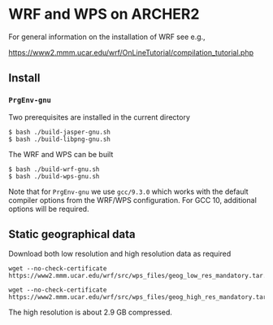 # WRF and WPS on ARCHER2

For general information on the installation of WRF see e.g.,

https://www2.mmm.ucar.edu/wrf/OnLineTutorial/compilation_tutorial.php

## Install

### `PrgEnv-gnu`

Two prerequisites are installed in the current directory

```
$ bash ./build-jasper-gnu.sh
$ bash ./build-libpng-gnu.sh
```

The WRF and WPS can be built

```
$ bash ./build-wrf-gnu.sh
$ bash ./build-wps-gnu.sh
```

Note that for `PrgEnv-gnu` we use `gcc/9.3.0` which works with the
default compiler options from the WRF/WPS configuration. For GCC 10,
additional options will be required.

## Static geographical data

Download both low resolution and high resolution data as required

```
wget --no-check-certificate https://www2.mmm.ucar.edu/wrf/src/wps_files/geog_low_res_mandatory.tar.gz

wget --no-check-certificate https://www2.mmm.ucar.edu/wrf/src/wps_files/geog_high_res_mandatory.tar.gz

```
The high resolution is about 2.9 GB compressed.

